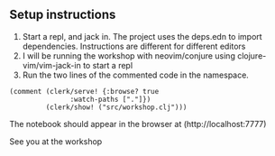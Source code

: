 ## Setup instructions
1. Start a repl, and jack in. The project uses the deps.edn to import dependencies. Instructions are different for different editors
2. I will be running the workshop with neovim/conjure using clojure-vim/vim-jack-in to start a repl
3. Run the two lines of the commented code in the namespace.
```
(comment (clerk/serve! {:browse? true
               :watch-paths ["."]})
         (clerk/show! ("src/workshop.clj")))
```
The notebook should appear in the browser at (http://localhost:7777)

See you at the workshop

